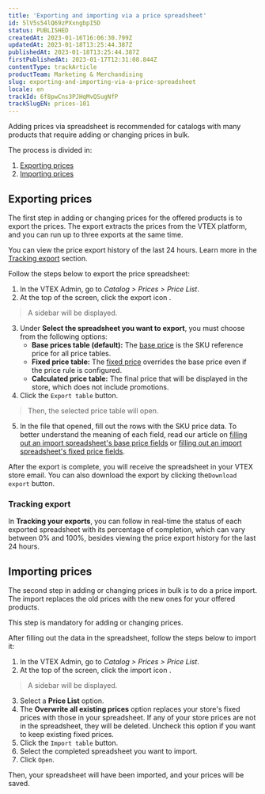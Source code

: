 ```yaml
---
title: '​​Exporting and importing via a price spreadsheet'
id: 5lV5s54lQ69zPXxngbpI5D
status: PUBLISHED
createdAt: 2023-01-16T16:06:30.799Z
updatedAt: 2023-01-18T13:25:44.387Z
publishedAt: 2023-01-18T13:25:44.387Z
firstPublishedAt: 2023-01-17T12:31:08.844Z
contentType: trackArticle
productTeam: Marketing & Merchandising
slug: exporting-and-importing-via-a-price-spreadsheet
locale: en
trackId: 6f8pwCns3PJHqMvQSugNfP
trackSlugEN: prices-101
---
```


Adding prices via spreadsheet is recommended for catalogs with many products that require adding or changing prices in bulk.

The process is divided in:

1. [Exporting prices](#exporting-prices)
2. [Importing prices](#importing-prices)

## Exporting prices 

The first step in adding or changing prices for the offered products is to export the prices. The export extracts the prices from the VTEX platform, and you can run up to three exports at the same time.

You can view the price export history of the last 24 hours. Learn more in the [Tracking export](#tracking-export) section.

Follow the steps below to export the price spreadsheet:

1. In the VTEX Admin, go to *Catalog > Prices > Price List*.
2. At the top of the screen, click the export icon <i class="fas fa-download"></i>.
> A sidebar will be displayed.
3. Under **Select the spreadsheet you want to export**, you must choose from the following options:
   - **Base prices table (default):** The [base price](https://help.vtex.com/en/tracks/precos-101--6f8pwCns3PJHqMvQSugNfP/3XcXp0r5WrJvogB8KIX4Kx) is the SKU reference price for all price tables.
   - **Fixed price table:** The [fixed price](https://help.vtex.com/en/tracks/precos-101--6f8pwCns3PJHqMvQSugNfP/3HxF2u5VwidqnUGnFoKdDy) overrides the base price even if the price rule is configured.
   - **Calculated price table:** The final price that will be displayed in the store, which does not include promotions.
4. Click the `Export table` button.
> Then, the selected price table will open.
5. In the file that opened, fill out the rows with the SKU price data. To better understand the meaning of each field, read our article on [filling out an import spreadsheet's base price fields](https://help.vtex.com/en/tutorial/preencher-campos-da-planilha-de-importacao-de-precos-base--4Jox8TeQ5feqAn78TZ0DNA) or [filling out an import spreadsheet's fixed price fields](https://help.vtex.com/en/tutorial/preencher-campos-da-planilha-de-importacao-de-precos-fixo--50RFoH3ruV97FJgeBUCURh).

After the export is complete, you will receive the spreadsheet in your VTEX store email. You can also download the export by clicking the`Download export` button.

### Tracking export

In **Tracking your exports**, you can follow in real-time the status of each exported spreadsheet with its percentage of completion, which can vary between 0% and 100%, besides viewing the price export history for the last 24 hours.

## Importing prices

The second step in adding or changing prices in bulk is to do a price import. The import replaces the old prices with the new ones for your offered products.

This step is mandatory for adding or changing prices.

After filling out the data in the spreadsheet, follow the steps below to import it:

1. In the VTEX Admin, go to *Catalog > Prices > Price List*.
2. At the top of the screen, click the import icon <i class="fas fa-upload"></i>.
> A sidebar will be displayed.
3. Select a **Price List** option.
4. The **Overwrite all existing prices** option replaces your store's fixed prices with those in your spreadsheet. If any of your store prices are not in the spreadsheet, they will be deleted. Uncheck this option if you want to keep existing fixed prices.
5. Click the `Import table` button.
6. Select the completed spreadsheet you want to import.
7. Click `Open`.

Then, your spreadsheet will have been imported, and your prices will be saved.

